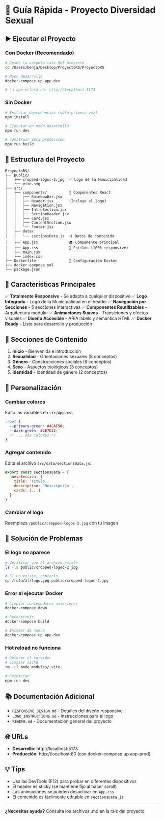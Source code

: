 # 🚀 Guía Rápida - Proyecto Diversidad Sexual

## ▶️ Ejecutar el Proyecto

### Con Docker (Recomendado)
```bash
# Desde la carpeta raíz del proyecto
cd /Users/benja/Desktop/ProyectoRS/ProyectoRS

# Modo desarrollo
docker-compose up app-dev

# La app estará en: http://localhost:5173
```

### Sin Docker
```bash
# Instalar dependencias (solo primera vez)
npm install

# Ejecutar en modo desarrollo
npm run dev

# Construir para producción
npm run build
```

## 📁 Estructura del Proyecto

```
ProyectoRS/
├── public/
│   ├── cropped-logoc-2.jpg  ✅ Logo de la Municipalidad
│   └── vite.svg
├── src/
│   ├── components/          🎨 Componentes React
│   │   ├── RainbowBar.jsx
│   │   ├── Header.jsx       (Incluye el logo)
│   │   ├── Navigation.jsx
│   │   ├── IntroSection.jsx
│   │   ├── SectionHeader.jsx
│   │   ├── Card.jsx
│   │   ├── ContentSection.jsx
│   │   └── Footer.jsx
│   ├── data/
│   │   └── sectionsData.js  📊 Datos de contenido
│   ├── App.jsx              🏠 Componente principal
│   ├── App.css              🎨 Estilos (100% responsive)
│   ├── main.jsx
│   └── index.css
├── Dockerfile               🐳 Configuración Docker
├── docker-compose.yml
└── package.json

```

## 🎯 Características Principales

✅ **Totalmente Responsive** - Se adapta a cualquier dispositivo
✅ **Logo Integrado** - Logo de la Municipalidad en el header
✅ **Navegación por Secciones** - 5 secciones interactivas
✅ **Componentes Reutilizables** - Arquitectura modular
✅ **Animaciones Suaves** - Transiciones y efectos visuales
✅ **Diseño Accesible** - ARIA labels y semántica HTML
✅ **Docker Ready** - Listo para desarrollo y producción

## 📱 Secciones de Contenido

1. **Inicio** - Bienvenida e introducción
2. **Sexualidad** - Orientaciones sexuales (8 conceptos)
3. **Género** - Construcciones sociales (6 conceptos)
4. **Sexo** - Aspectos biológicos (3 conceptos)
5. **Identidad** - Identidad de género (2 conceptos)

## 🎨 Personalización

### Cambiar colores
Edita las variables en `src/App.css`:
```css
:root {
  --primary-green: #4CAF50;
  --dark-green: #2E7D32;
  /* ... más colores */
}
```

### Agregar contenido
Edita el archivo `src/data/sectionsData.js`:
```javascript
export const sectionsData = {
  nuevaSeccion: {
    title: 'Título',
    description: 'Descripción',
    cards: [...]
  }
}
```

### Cambiar el logo
Reemplaza `/public/cropped-logoc-2.jpg` con tu imagen

## 🐛 Solución de Problemas

### El logo no aparece
```bash
# Verificar que el archivo existe
ls -la public/cropped-logoc-2.jpg

# Si no existe, copiarlo
cp /ruta/al/logo.jpg public/cropped-logoc-2.jpg
```

### Error al ejecutar Docker
```bash
# Limpiar contenedores anteriores
docker-compose down

# Reconstruir
docker-compose build

# Iniciar de nuevo
docker-compose up app-dev
```

### Hot reload no funciona
```bash
# Detener el servidor
# Limpiar caché
rm -rf node_modules/.vite

# Reiniciar
npm run dev
```

## 📚 Documentación Adicional

- `RESPONSIVE_DESIGN.md` - Detalles del diseño responsive
- `LOGO_INSTRUCTIONS.md` - Instrucciones para el logo
- `README.md` - Documentación general del proyecto

## 🌐 URLs

- **Desarrollo**: http://localhost:5173
- **Producción**: http://localhost:80 (con docker-compose up app-prod)

## 💡 Tips

- Usa las DevTools (F12) para probar en diferentes dispositivos
- El header es sticky (se mantiene fijo al hacer scroll)
- Las animaciones se pueden desactivar en `App.css`
- El contenido es fácilmente editable en `sectionsData.js`

---

**¿Necesitas ayuda?** Consulta los archivos .md en la raíz del proyecto
